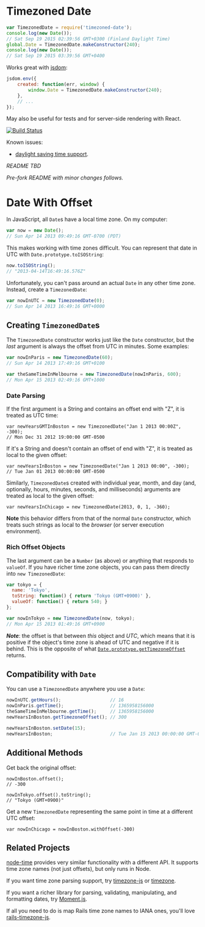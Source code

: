 # Timezoned Date

```javascript
var TimezonedDate = require('timezoned-date');
console.log(new Date());
// Sat Sep 19 2015 02:39:56 GMT+0300 (Finland Daylight Time)
global.Date = TimezonedDate.makeConstructor(240);
console.log(new Date());
// Sat Sep 19 2015 03:39:56 GMT+0400
```

Works great with [jsdom](https://github.com/tmpvar/jsdom):

```javascript
jsdom.env({
	created: function(err, window) {
		window.Date = TimezonedDate.makeConstructor(240);
	},
    // ...
});
```

May also be useful for tests and for server-side rendering with React.

[![Build Status](https://travis-ci.org/thorn0/timezoned-date.svg?branch=master)](https://travis-ci.org/thorn0/timezoned-date)

Known issues:

* [daylight saving time support](https://github.com/jamesarosen/date-with-offset/pull/1).

*README TBD*

*Pre-fork README with minor changes follows.*

# Date With Offset

In JavaScript, all `Date`s have a local time zone. On my computer:

```javascript
var now = new Date();
// Sun Apr 14 2013 09:49:16 GMT-0700 (PDT)
```

This makes working with time zones difficult. You can represent that date in
UTC with `Date.prototype.toISOString`:

```javascript
now.toISOString();
// "2013-04-14T16:49:16.576Z"
```

Unfortunately, you can't pass around an actual `Date` in any other time zone.
Instead, create a `TimezonedDate`:

```javascript
var nowInUTC = new TimezonedDate(0);
// Sun Apr 14 2013 16:49:16 GMT+0000
```

## Creating `TimezonedDate`s

The `TimezonedDate` constructor works just like the `Date` constructor, but
the *last* argument is always the offset from UTC in minutes. Some examples:

```javascript
var nowInParis = new TimezonedDate(60);
// Sun Apr 14 2013 17:49:16 GMT+0100

var theSameTimeInMelbourne = new TimezonedDate(nowInParis, 600);
// Mon Apr 15 2013 02:49:16 GMT+1000
```

### Date Parsing

If the first argument is a String and contains an offset end with "Z",
it is treated as UTC time:

```
var newYearsGMTInBoston = new TimezonedDate("Jan 1 2013 00:00Z", -300);
// Mon Dec 31 2012 19:00:00 GMT-0500
```

If it's a String and doesn't contain an offset of end with "Z", it is treated
as local to the given offset:

```
var newYearsInBoston = new TimezonedDate("Jan 1 2013 00:00", -300);
// Tue Jan 01 2013 00:00:00 GMT-0500
```

Similarly, `TimezonedDate`s created with individual year, month, and day
(and, optionally, hours, minutes, seconds, and milliseconds) arguments are
treated as local to the given offset:

```
var newYearsInChicago = new TimezonedDate(2013, 0, 1, -360);
```

**Note** this behavior differs from that of the normal `Date` constructor,
which treats such strings as local to the *browser* (or server execution
environment).

### Rich Offset Objects

The last argument can be a `Number` (as above) or anything that responds to
`valueOf`. If you have richer time zone objects, you can pass them directly
into `new TimezonedDate`:

```javascript
var tokyo = {
  name: 'Tokyo',
  toString: function() { return 'Tokyo (GMT+0900)' },
  valueOf: function() { return 540; }
};

var nowInTokyo = new TimezonedDate(now, tokyo);
// Mon Apr 15 2013 01:49:16 GMT+0900
```
***Note***: the offset is that between *this* object and *UTC*, which means
that it is positive if the object's time zone is ahead of UTC and negative
if it is behind. This is the opposite of what
[`Date.prototype.getTimezoneOffset`](https://developer.mozilla.org/en-US/docs/JavaScript/Reference/Global_Objects/Date/getTimezoneOffset)
returns.

## Compatibility with `Date`

You can use a `TimezonedDate` anywhere you use a `Date`:

```javascript
nowInUTC.getHours();                  // 16
nowInParis.getTime();                 // 1365958156000
theSameTimeInMelbourne.getTime();     // 1365958156000
newYearsInBoston.getTimezoneOffset(); // 300

newYearsInBoston.setDate(15);
newYearsInBoston;                     // Tue Jan 15 2013 00:00:00 GMT-0500
```

## Additional Methods

Get back the original offset:

```
nowInBoston.offset();
// -300

nowInTokyo.offset().toString();
// "Tokyo (GMT+0900)"
```

Get a new `TimezonedDate` representing the same point in time at a
different UTC offset:

```
var nowInChicago = nowInBoston.withOffset(-300)
```

## Related Projects

[node-time](https://github.com/TooTallNate/node-time) provides very similar
functionality with a different API. It supports time zone names (not just
offsets), but only runs in Node.

If you want time zone parsing support, try
[timezone-js](https://github.com/mde/timezone-js) or
[timezone](https://npmjs.org/package/timezone).

If you want a richer library for parsing, validating, manipulating, and
formatting dates, try [Moment.js](http://momentjs.com/).

If all you need to do is map Rails time zone names to IANA ones, you'll love
[rails-timezone-js](https://github.com/davidwood/rails-timezone-js).
